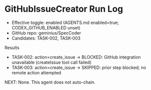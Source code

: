 # GitHubIssueCreator Run Log

- Effective toggle: enabled (AGENTS.md enabled=true; CODEX_GITHUB_ENABLED unset)
- GitHub repo: geminius/SpecCoder
- Candidates: TASK-002, TASK-003

Results
- TASK-002: action=create_issue → BLOCKED: GitHub integration unavailable (createIssue tool call failed)
- TASK-003: action=create_issue → SKIPPED: prior step blocked; no remote action attempted

NEXT: None. This agent does not auto-chain.

